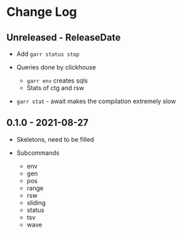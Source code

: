 # Change Log

## Unreleased - ReleaseDate

* Add `garr status stop`

* Queries done by clickhouse
  * `garr env` creates sqls
  * Stats of ctg and rsw

* `garr stat` - await makes the compilation extremely slow

## 0.1.0 - 2021-08-27

* Skeletons, need to be filled

* Subcommands
  * env
  * gen
  * pos
  * range
  * rsw
  * sliding
  * status
  * tsv
  * wave

